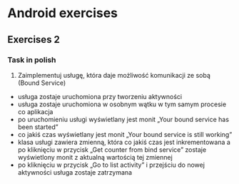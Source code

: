 # Android exercises
## Exercises 2
### Task in polish
1. Zaimplementuj usługę, która daje możliwość komunikacji ze sobą (Bound Service)
- usługa zostaje uruchomiona przy tworzeniu aktywności
- usługa zostaje uruchomiona w osobnym wątku w tym samym procesie co aplikacja
- po uruchomieniu usługi wyświetlany jest monit „Your bound service has been started”
- co jakiś czas wyświetlany jest monit „Your bound service is still working”
- klasa usługi zawiera zmienną, która co jakiś czas jest inkrementowana a po kliknięciu w przycisk „Get counter from bind service” zostaje wyświetlony monit z aktualną wartością tej zmiennej
- po kliknięciu w przycisk „Go to list activity” i przejściu do nowej aktywności usługa zostaje zatrzymana
